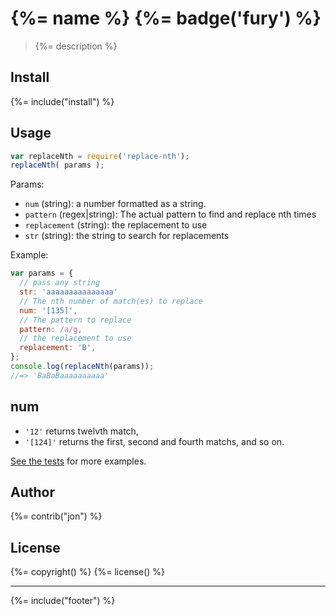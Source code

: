 # {%= name %} {%= badge('fury') %}

> {%= description %}

## Install
{%= include("install") %}

## Usage

```js
var replaceNth = require('replace-nth');
replaceNth( params );
```

Params:

* `num` (string): a number formatted as a string.
* `pattern` (regex|string):  The actual pattern to find and replace nth times
* `replacement` (string): the replacement to use
* `str` (string): the string to search for replacements

Example:

```js
var params = {
  // pass any string
  str: 'aaaaaaaaaaaaaaa'
  // The nth number of match(es) to replace
  num: '[135]',
  // The pattern to replace
  pattern: /a/g,
  // the replacement to use
  replacement: 'B',
};
console.log(replaceNth(params));
//=> 'BaBaBaaaaaaaaaa'
```

## num

* `'12'` returns twelvth match,
* `'[124]'` returns the first, second and fourth matchs, and so on.

[See the tests](./test/test.js) for more examples.

## Author
{%= contrib("jon") %}

## License
{%= copyright() %}
{%= license() %}

***

{%= include("footer") %}